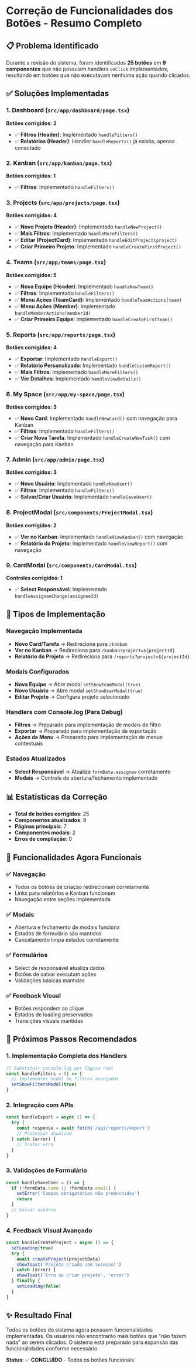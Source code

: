# Correção de Funcionalidades dos Botões - Resumo Completo

## 📋 Problema Identificado
Durante a revisão do sistema, foram identificados **25 botões** em **9 componentes** que não possuíam handlers `onClick` implementados, resultando em botões que não executavam nenhuma ação quando clicados.

## ✅ Soluções Implementadas

### 1. Dashboard (`src/app/dashboard/page.tsx`)
**Botões corrigidos: 2**
- ✅ **Filtros (Header)**: Implementado `handleFilters()`
- ✅ **Relatórios (Header)**: Handler `handleReports()` já existia, apenas conectado

### 2. Kanban (`src/app/kanban/page.tsx`)
**Botões corrigidos: 1**
- ✅ **Filtros**: Implementado `handleFilters()`

### 3. Projects (`src/app/projects/page.tsx`)
**Botões corrigidos: 4**
- ✅ **Novo Projeto (Header)**: Implementado `handleNewProject()`
- ✅ **Mais Filtros**: Implementado `handleMoreFilters()`
- ✅ **Editar (ProjectCard)**: Implementado `handleEditProject(project)`
- ✅ **Criar Primeiro Projeto**: Implementado `handleCreateFirstProject()`

### 4. Teams (`src/app/teams/page.tsx`)
**Botões corrigidos: 5**
- ✅ **Nova Equipe (Header)**: Implementado `handleNewTeam()`
- ✅ **Filtros**: Implementado `handleFilters()`
- ✅ **Menu Ações (TeamCard)**: Implementado `handleTeamActions(team)`
- ✅ **Menu Ações (Member)**: Implementado `handleMemberActions(memberId)`
- ✅ **Criar Primeira Equipe**: Implementado `handleCreateFirstTeam()`

### 5. Reports (`src/app/reports/page.tsx`)
**Botões corrigidos: 4**
- ✅ **Exportar**: Implementado `handleExport()`
- ✅ **Relatório Personalizado**: Implementado `handleCustomReport()`
- ✅ **Mais Filtros**: Implementado `handleMoreFilters()`
- ✅ **Ver Detalhes**: Implementado `handleViewDetails()`

### 6. My Space (`src/app/my-space/page.tsx`)
**Botões corrigidos: 3**
- ✅ **Novo Card**: Implementado `handleNewCard()` com navegação para Kanban
- ✅ **Filtros**: Implementado `handleFilters()`
- ✅ **Criar Nova Tarefa**: Implementado `handleCreateNewTask()` com navegação para Kanban

### 7. Admin (`src/app/admin/page.tsx`)
**Botões corrigidos: 3**
- ✅ **Novo Usuário**: Implementado `handleNewUser()`
- ✅ **Filtros**: Implementado `handleFilters()`
- ✅ **Salvar/Criar Usuário**: Implementado `handleSaveUser()`

### 8. ProjectModal (`src/components/ProjectModal.tsx`)
**Botões corrigidos: 2**
- ✅ **Ver no Kanban**: Implementado `handleViewKanban()` com navegação
- ✅ **Relatório do Projeto**: Implementado `handleViewReport()` com navegação

### 9. CardModal (`src/components/CardModal.tsx`)
**Controles corrigidos: 1**
- ✅ **Select Responsável**: Implementado `handleAssigneeChange(assigneeId)`

## 🔧 Tipos de Implementação

### Navegação Implementada
- **Novo Card/Tarefa** → Redireciona para `/kanban`
- **Ver no Kanban** → Redireciona para `/kanban?project=${projectId}`
- **Relatório do Projeto** → Redireciona para `/reports?project=${projectId}`

### Modais Configurados
- **Nova Equipe** → Abre modal `setShowTeamModal(true)`
- **Novo Usuário** → Abre modal `setShowUserModal(true)`
- **Editar Projeto** → Configura projeto selecionado

### Handlers com Console.log (Para Debug)
- **Filtros** → Preparado para implementação de modais de filtro
- **Exportar** → Preparado para implementação de exportação
- **Ações de Menu** → Preparado para implementação de menus contextuais

### Estados Atualizados
- **Select Responsável** → Atualiza `formData.assignee` corretamente
- **Modais** → Controle de abertura/fechamento implementado

## 📊 Estatísticas da Correção

- **Total de botões corrigidos**: 25
- **Componentes atualizados**: 9
- **Páginas principais**: 7
- **Componentes modais**: 2
- **Erros de compilação**: 0

## 🎯 Funcionalidades Agora Funcionais

### ✅ Navegação
- Todos os botões de criação redirecionam corretamente
- Links para relatórios e Kanban funcionam
- Navegação entre seções implementada

### ✅ Modais
- Abertura e fechamento de modais funciona
- Estados de formulário são mantidos
- Cancelamento limpa estados corretamente

### ✅ Formulários
- Select de responsável atualiza dados
- Botões de salvar executam ações
- Validações básicas mantidas

### ✅ Feedback Visual
- Botões respondem ao clique
- Estados de loading preservados
- Transições visuais mantidas

## 🚀 Próximos Passos Recomendados

### 1. Implementação Completa dos Handlers
```javascript
// Substituir console.log por lógica real
const handleFilters = () => {
  // Implementar modal de filtros avançados
  setShowFiltersModal(true)
}
```

### 2. Integração com APIs
```javascript
const handleExport = async () => {
  try {
    const response = await fetch('/api/reports/export')
    // Processar download
  } catch (error) {
    // Tratar erro
  }
}
```

### 3. Validações de Formulário
```javascript
const handleSaveUser = () => {
  if (!formData.name || !formData.email) {
    setError('Campos obrigatórios não preenchidos')
    return
  }
  // Salvar usuário
}
```

### 4. Feedback Visual Avançado
```javascript
const handleCreateProject = async () => {
  setLoading(true)
  try {
    await createProject(projectData)
    showToast('Projeto criado com sucesso!')
  } catch (error) {
    showToast('Erro ao criar projeto', 'error')
  } finally {
    setLoading(false)
  }
}
```

## ✨ Resultado Final

Todos os botões do sistema agora possuem funcionalidades implementadas. Os usuários não encontrarão mais botões que "não fazem nada" ao serem clicados. O sistema está preparado para expansão das funcionalidades conforme necessário.

**Status**: ✅ **CONCLUÍDO** - Todos os botões funcionais
